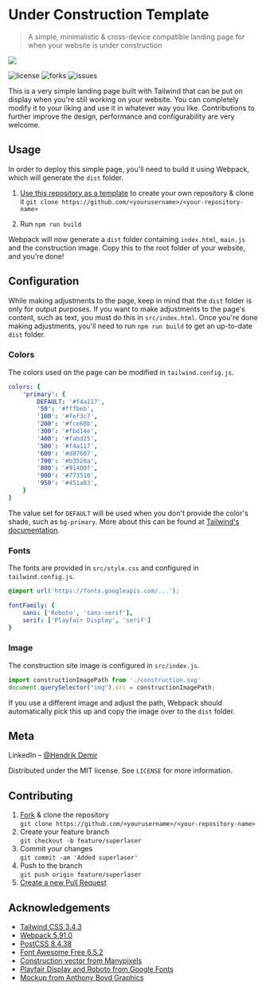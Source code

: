 # Under Construction Template
> A simple, minimalistic & cross-device compatible landing page for when your website is under construction

<img src="https://github.com/hendrikdemir/under-construction-template/blob/master/demo.jpg"/>

![license](https://img.shields.io/github/license/hendrikdemir/under-construction-template)
![forks](https://img.shields.io/github/forks/hendrikdemir/under-construction-template)
![issues](https://img.shields.io/github/issues/hendrikdemir/under-construction-template)

This is a very simple landing page built with Tailwind that can be put on display when you're still working on your website. You can completely modify it to your liking and use it in whatever way you like. Contributions to further improve the design, performance and configurability are very welcome.

## Usage

In order to deploy this simple page, you'll need to build it using Webpack, which will generate the `dist` folder.

1. [Use this repository as a template](https://github.com/new?template_name=under-construction-template&template_owner=hendrikdemir) to create your own repository & clone it `git clone https://github.com/<yourusername>/<your-repository-name>`

2. Run `npm run build`

Webpack will now generate a `dist` folder containing `index.html`, `main.js` and the construction image. Copy this to the root folder of your website, and you're done!

## Configuration

While making adjustments to the page, keep in mind that the `dist` folder is only for output purposes. If you want to make adjustments to the page's content, such as text, you must do this in `src/index.html`. Once you're done making adjustments, you'll need to run `npm run build` to get an up-to-date `dist` folder.

### Colors

The colors used on the page can be modified in `tailwind.config.js`.

```yml
colors: {
    'primary': {
        DEFAULT: '#f4a117',
        '50': '#fffbeb',
        '100': '#fef3c7',
        '200': '#fce68b',
        '300': '#fbd14e',
        '400': '#fabd25',
        '500': '#f4a117',
        '600': '#d87607',
        '700': '#b3520a',
        '800': '#91400f',
        '900': '#773510',
        '950': '#451a03',
    }
}
```

The value set for `DEFAULT` will be used when you don't provide the color's shade, such as `bg-primary`. More about this can be found at [Tailwind's documentation](https://tailwindcss.com/docs/configuration).

### Fonts

The fonts are provided in `src/style.css` and configured in `tailwind.config.js`.

```css
@import url('https://fonts.googleapis.com/...');
```

```yml
fontFamily: {
    sans: ['Roboto', 'sans-serif'],
    serif: ['Playfair Display', 'serif']
}
```

### Image

The construction site image is configured in `src/index.js`.

```js
import constructionImagePath from './construction.svg'
document.querySelector("img").src = constructionImagePath;
```

If you use a different image and adjust the path, Webpack should automatically pick this up and copy the image over to the `dist` folder.

## Meta

LinkedIn – [@Hendrik Demir](https://www.linkedin.com/in/hendrik-demir/)

Distributed under the MIT license. See ``LICENSE`` for more information.

## Contributing

1. [Fork](https://github.com/hendrikdemir/under-construction-template/fork) & clone the repository  
`git clone https://github.com/<yourusername>/<your-repository-name>`
2. Create your feature branch  
`git checkout -b feature/superlaser`
3. Commit your changes  
`git commit -am 'Added superlaser'`
4. Push to the branch  
`git push origin feature/superlaser`
5. [Create a new Pull Request](https://github.com/hendrikdemir/under-construction-template/compare)

## Acknowledgements
- [Tailwind CSS 3.4.3](https://tailwindcss.com)
- [Webpack 5.91.0](https://webpack.js.org)
- [PostCSS 8.4.38](https://postcss.org)
- [Font Awesome Free 6.5.2](https://fontawesome.com)
- [Construction vector from Manypixels](https://www.manypixels.co/)
- [Playfair Display and Roboto from Google Fonts](https://fonts.google.com)
- [Mockup from Anthony Boyd Graphics](https://www.anthonyboyd.graphics/mockups/front-view-iphone-x-and-macbook-pro-mockup/)